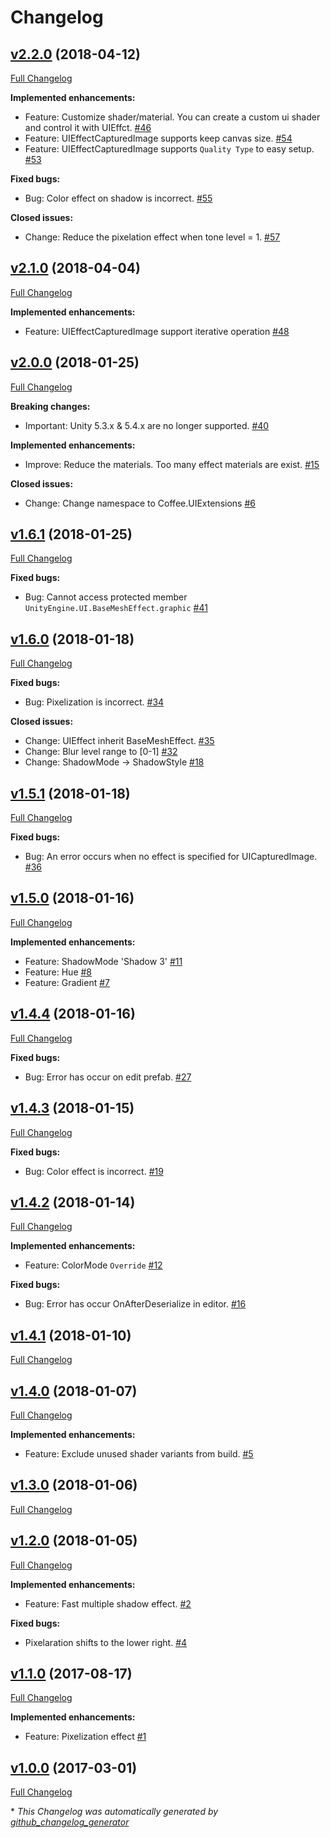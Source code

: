 # Changelog

## [v2.2.0](https://github.com/mob-sakai/UIEffect/tree/v2.2.0) (2018-04-12)

[Full Changelog](https://github.com/mob-sakai/UIEffect/compare/v2.1.0...v2.2.0)

**Implemented enhancements:**

- Feature: Customize shader/material. You can create a custom ui shader and control it with UIEffct. [\#46](https://github.com/mob-sakai/UIEffect/issues/46)
- Feature: UIEffectCapturedImage supports keep canvas size. [\#54](https://github.com/mob-sakai/UIEffect/issues/54)
- Feature: UIEffectCapturedImage supports `Quality Type` to easy setup. [\#53](https://github.com/mob-sakai/UIEffect/issues/53)

**Fixed bugs:**

- Bug: Color effect on shadow is incorrect. [\#55](https://github.com/mob-sakai/UIEffect/issues/55)

**Closed issues:**

- Change: Reduce the pixelation effect when tone level = 1. [\#57](https://github.com/mob-sakai/UIEffect/issues/57)

## [v2.1.0](https://github.com/mob-sakai/UIEffect/tree/v2.1.0) (2018-04-04)

[Full Changelog](https://github.com/mob-sakai/UIEffect/compare/v2.0.0...v2.1.0)

**Implemented enhancements:**

- Feature: UIEffectCapturedImage support iterative operation [\#48](https://github.com/mob-sakai/UIEffect/issues/48)

## [v2.0.0](https://github.com/mob-sakai/UIEffect/tree/v2.0.0) (2018-01-25)

[Full Changelog](https://github.com/mob-sakai/UIEffect/compare/v1.6.1...v2.0.0)

**Breaking changes:**

- Important: Unity 5.3.x & 5.4.x are no longer supported. [\#40](https://github.com/mob-sakai/UIEffect/issues/40)

**Implemented enhancements:**

- Improve: Reduce the materials. Too many effect materials are exist. [\#15](https://github.com/mob-sakai/UIEffect/issues/15)

**Closed issues:**

- Change: Change namespace to Coffee.UIExtensions [\#6](https://github.com/mob-sakai/UIEffect/issues/6)

## [v1.6.1](https://github.com/mob-sakai/UIEffect/tree/v1.6.1) (2018-01-25)

[Full Changelog](https://github.com/mob-sakai/UIEffect/compare/v1.6.0...v1.6.1)

**Fixed bugs:**

- Bug: Cannot access protected member `UnityEngine.UI.BaseMeshEffect.graphic` [\#41](https://github.com/mob-sakai/UIEffect/issues/41)

## [v1.6.0](https://github.com/mob-sakai/UIEffect/tree/v1.6.0) (2018-01-18)

[Full Changelog](https://github.com/mob-sakai/UIEffect/compare/v1.5.1...v1.6.0)

**Fixed bugs:**

- Bug: Pixelization is incorrect. [\#34](https://github.com/mob-sakai/UIEffect/issues/34)

**Closed issues:**

- Change: UIEffect inherit BaseMeshEffect. [\#35](https://github.com/mob-sakai/UIEffect/issues/35)
- Change:  Blur level range to \[0-1\] [\#32](https://github.com/mob-sakai/UIEffect/issues/32)
- Change: ShadowMode -\> ShadowStyle [\#18](https://github.com/mob-sakai/UIEffect/issues/18)

## [v1.5.1](https://github.com/mob-sakai/UIEffect/tree/v1.5.1) (2018-01-18)

[Full Changelog](https://github.com/mob-sakai/UIEffect/compare/v1.5.0...v1.5.1)

**Fixed bugs:**

- Bug: An error occurs when no effect is specified for UICapturedImage. [\#36](https://github.com/mob-sakai/UIEffect/issues/36)

## [v1.5.0](https://github.com/mob-sakai/UIEffect/tree/v1.5.0) (2018-01-16)

[Full Changelog](https://github.com/mob-sakai/UIEffect/compare/v1.4.4...v1.5.0)

**Implemented enhancements:**

- Feature: ShadowMode 'Shadow 3' [\#11](https://github.com/mob-sakai/UIEffect/issues/11)
- Feature: Hue [\#8](https://github.com/mob-sakai/UIEffect/issues/8)
- Feature: Gradient [\#7](https://github.com/mob-sakai/UIEffect/issues/7)

## [v1.4.4](https://github.com/mob-sakai/UIEffect/tree/v1.4.4) (2018-01-16)

[Full Changelog](https://github.com/mob-sakai/UIEffect/compare/v1.4.3...v1.4.4)

**Fixed bugs:**

- Bug: Error has occur on edit prefab. [\#27](https://github.com/mob-sakai/UIEffect/issues/27)

## [v1.4.3](https://github.com/mob-sakai/UIEffect/tree/v1.4.3) (2018-01-15)

[Full Changelog](https://github.com/mob-sakai/UIEffect/compare/v1.4.2...v1.4.3)

**Fixed bugs:**

- Bug: Color effect is incorrect. [\#19](https://github.com/mob-sakai/UIEffect/issues/19)

## [v1.4.2](https://github.com/mob-sakai/UIEffect/tree/v1.4.2) (2018-01-14)

[Full Changelog](https://github.com/mob-sakai/UIEffect/compare/v1.4.1...v1.4.2)

**Implemented enhancements:**

- Feature: ColorMode `Override` [\#12](https://github.com/mob-sakai/UIEffect/issues/12)

**Fixed bugs:**

- Bug: Error has occur OnAfterDeserialize in editor. [\#16](https://github.com/mob-sakai/UIEffect/issues/16)

## [v1.4.1](https://github.com/mob-sakai/UIEffect/tree/v1.4.1) (2018-01-10)

[Full Changelog](https://github.com/mob-sakai/UIEffect/compare/v1.4.0...v1.4.1)

## [v1.4.0](https://github.com/mob-sakai/UIEffect/tree/v1.4.0) (2018-01-07)

[Full Changelog](https://github.com/mob-sakai/UIEffect/compare/v1.3.0...v1.4.0)

**Implemented enhancements:**

- Feature: Exclude unused shader variants from build. [\#5](https://github.com/mob-sakai/UIEffect/issues/5)

## [v1.3.0](https://github.com/mob-sakai/UIEffect/tree/v1.3.0) (2018-01-06)

[Full Changelog](https://github.com/mob-sakai/UIEffect/compare/v1.2.0...v1.3.0)

## [v1.2.0](https://github.com/mob-sakai/UIEffect/tree/v1.2.0) (2018-01-05)

[Full Changelog](https://github.com/mob-sakai/UIEffect/compare/v1.1.0...v1.2.0)

**Implemented enhancements:**

- Feature: Fast multiple shadow effect. [\#2](https://github.com/mob-sakai/UIEffect/issues/2)

**Fixed bugs:**

- Pixelaration shifts to the lower right. [\#4](https://github.com/mob-sakai/UIEffect/issues/4)

## [v1.1.0](https://github.com/mob-sakai/UIEffect/tree/v1.1.0) (2017-08-17)

[Full Changelog](https://github.com/mob-sakai/UIEffect/compare/v1.0.0...v1.1.0)

**Implemented enhancements:**

- Feature: Pixelization effect [\#1](https://github.com/mob-sakai/UIEffect/issues/1)

## [v1.0.0](https://github.com/mob-sakai/UIEffect/tree/v1.0.0) (2017-03-01)

[Full Changelog](https://github.com/mob-sakai/UIEffect/compare/a9c4ec4e72a055ca5e5c24f6a75c6720f0f6fd7f...v1.0.0)



\* *This Changelog was automatically generated by [github_changelog_generator](https://github.com/skywinder/Github-Changelog-Generator)*